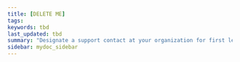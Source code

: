 ```yaml
---
title: [DELETE ME]
tags:
keywords: tbd
last_updated: tbd
summary: "Designate a support contact at your organization for first level technical support."
sidebar: mydoc_sidebar
---
```

